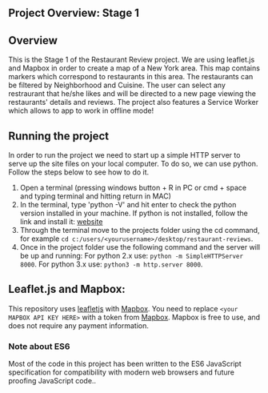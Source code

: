 ## Project Overview: Stage 1

## Overview

This is the Stage 1 of the Restaurant Review project. We are using leaflet.js and Mapbox in order to create a map of a New York area. This map contains markers which correspond to restaurants in this area. The restaurants can be filtered by Neighborhood and Cuisine. The user can select any restraurant that he/she likes and will be directed to a new page viewing the restaurants' details and reviews. The project also features a Service Worker which allows to app to work in offline mode!

## Running the project 

In order to run the project we need to start up a simple HTTP server to serve up the site files on your local computer. To do so, we can use python. Follow the steps below to see how to do it.

1. Open a terminal (pressing windows button + R in PC or cmd + space and typing terminal and hitting return in MAC)
2. In the terminal, type 'python -V' and hit enter to check the python version installed in your machine. If python is not installed, follow the link and install it: [website](https://www.python.org/)
3. Through the terminal move to the projects folder using the cd command, for example  `cd c:/users/<yourusername>/desktop/restaurant-reviews`.
4. Once in the project folder use the following command and the server will be up and running: 
   For python 2.x use: `python -m SimpleHTTPServer 8000`.
   For python 3.x use: `python3 -m http.server 8000`.
   
## Leaflet.js and Mapbox:

This repository uses [leafletjs](https://leafletjs.com/) with [Mapbox](https://www.mapbox.com/). You need to replace `<your MAPBOX API KEY HERE>` with a token from [Mapbox](https://www.mapbox.com/). Mapbox is free to use, and does not require any payment information. 

### Note about ES6

Most of the code in this project has been written to the ES6 JavaScript specification for compatibility with modern web browsers and future proofing JavaScript code.. 



